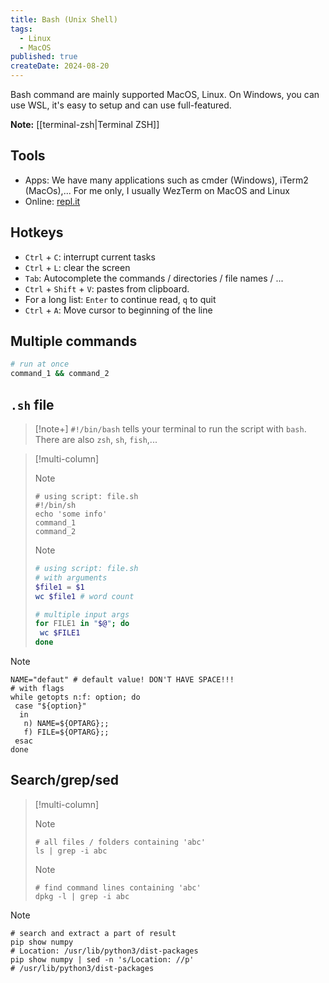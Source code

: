 ```yaml
---
title: Bash (Unix Shell)
tags:
  - Linux
  - MacOS
published: true
createDate: 2024-08-20
---
```


Bash command are mainly supported MacOS, Linux. On Windows, you can use WSL, it's easy to setup and can use
full-featured.

**Note:** [[terminal-zsh|Terminal ZSH]]

## Tools

- Apps: We have many applications such as cmder (Windows), iTerm2 (MacOs),... For me only, I usually WezTerm on MacOS
  and Linux
- Online: [repl.it](https://repl.it/languages/bash)

## Hotkeys

- `Ctrl` + `C`: interrupt current tasks
- `Ctrl` + `L`: clear the screen
- `Tab`: Autocomplete the commands / directories / file names / ...
- `Ctrl` + `Shift` + `V`: pastes from clipboard.
- For a long list: `Enter` to continue read, `q` to quit
- `Ctrl` + `A`: Move cursor to beginning of the line

## Multiple commands

```bash
# run at once
command_1 && command_2
```

## `.sh` file

> [!note+] `#!/bin/bash` tells your terminal to run the script with `bash`. There are also `zsh`, `sh`, `fish`,...

> [!multi-column]
>
> > [!note]
> >
> > ```shell title="file.sh"
> > # using script: file.sh
> > #!/bin/sh
> > echo 'some info'
> > command_1
> > command_2
> > ```
>
> > [!note]
> >
> > ```bash title="file.sh"
> > # using script: file.sh
> > # with arguments
> > $file1 = $1
> > wc $file1 # word count
> >
> > # multiple input args
> > for FILE1 in "$@"; do
> >  wc $FILE1
> > done
> > ```

> [!note]
>
> ```shell
> NAME="defaut" # default value! DON'T HAVE SPACE!!!
> # with flags
> while getopts n:f: option; do
>  case "${option}"
>   in
>    n) NAME=${OPTARG};;
>    f) FILE=${OPTARG};;
>  esac
> done
> ```

## Search/grep/sed

> [!multi-column]
>
> > [!note]
> >
> > ```shell
> > # all files / folders containing 'abc'
> > ls | grep -i abc
> > ```
>
> > [!note]
> >
> > ```shell
> > # find command lines containing 'abc'
> > dpkg -l | grep -i abc
> > ```

> [!note]
>
> ```shell
> # search and extract a part of result
> pip show numpy
> # Location: /usr/lib/python3/dist-packages
> pip show numpy | sed -n 's/Location: //p'
> # /usr/lib/python3/dist-packages
> ```
